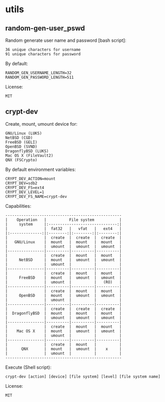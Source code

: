 # utils

random-gen-user_pswd
------------

Random generate user name and password [bash script]:

    36 unique characters for username
    91 unique characters for password

By default:

    RANDOM_GEN_USERNAME_LENGTH=32
    RANDOM_GEN_PASSWORD_LENGTH=511

License:

    MIT


crypt-dev
------------

Create, mount, umount device for:

    GNU/Linux (LUKS)
    NetBSD (CGD)
    FreeBSD (GELI)
    OpenBSD (SVND)
    DragonflyBSD (LUKS)
    Mac OS X (FileVault2)
    QNX (FSCrypto)

By default environment variables:

    CRYPT_DEV_ACTION=mount
    CRYPT_DEV=sdb2
    CRYPT_DEV_FS=ext4
    CRYPT_DEV_LEVEL=1
    CRYPT_DEV_FS_NAME=crypt-dev

Capabilities:

    ---------------------------------------------------
    |    Operation   |          File system           |
    |     system     |:------------------------------:|
    |                |  fat32   |   vfat   |   ext4   |
    |:--------------:|:--------:|:--------:|:--------:|
    |                |  create  |  create  |  create  |
    |   GNU/Linux    |  mount   |  mount   |  mount   |
    |                |  umount  |  umount  |  umount  |
    |----------------|----------|----------|----------|
    |                |  create  |  mount   |  mount   |
    |     NetBSD     |  mount   |  umount  |  umount  |
    |                |  umount  |          |          |
    |----------------|----------|----------|----------|
    |                |  create  |  mount   |  mount   |
    |     FreeBSD    |  mount   |  umount  |  umount  |
    |                |  umount  |          |   (RO)   |
    |----------------|----------|----------|----------|
    |                |  create  |  mount   |  mount   |
    |     OpenBSD    |  mount   |  umount  |  umount  |
    |                |  umount  |          |          |
    |----------------|----------|----------|----------|
    |                |  create  |  create  |  create  |
    |  DragonflyBSD  |  mount   |  mount   |  mount   |
    |                |  umount  |  umount  |  umount  |
    |----------------|----------|----------|----------|
    |                |  create  |  mount   |  mount   |
    |    Mac OS X    |  mount   |  umount  |  umount  |
    |                |  umount  |          |          |
    |----------------|----------|----------|----------|
    |                |  create  |  mount   |          |
    |      QNX       |  mount   |  umount  |    x     |
    |                |  umount  |          |          |
    ---------------------------------------------------

Execute (Shell script):

    crypt-dev [action] [device] [file system] [level] [file system name]

License:

    MIT
